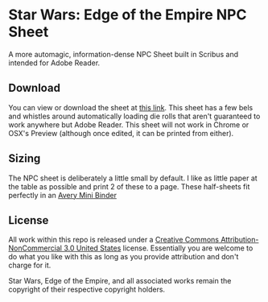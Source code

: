# Star Wars: Edge of the Empire NPC Sheet

A more automagic, information-dense NPC Sheet built in Scribus and intended for Adobe Reader.

## Download

You can view or download the sheet at [this link](https://github.com/citizenparker/EotE-NPC-Sheet/raw/master/NPC%20Sheet.pdf). This sheet has a few bels and whistles around automatically loading die rolls that aren't guaranteed to work anywhere but Adobe Reader. This sheet will not work in Chrome or OSX's Preview (although once edited, it can be printed from either).

## Sizing

The NPC sheet is deliberately a little small by default. I like as little paper at the table as possible and print 2 of these to a page. These half-sheets fit perfectly in an [Avery Mini Binder](http://www.avery.com/avery/en_us/Products/Binders/Durable-Binders/Protect-and-Store-View-Binders_23011.htm)

## License

All work within this repo is released under a [Creative Commons Attribution-NonCommercial 3.0 United States](https://creativecommons.org/licenses/by-nc/3.0/us/) license. Essentially you are welcome to do what you like with this as long as you provide attribution and don't charge for it.

Star Wars, Edge of the Empire, and all associated works remain the copyright of their respective copyright holders.
